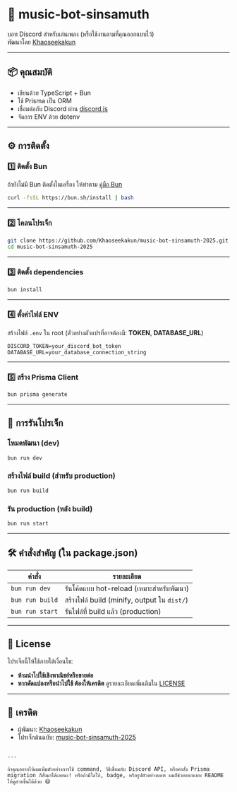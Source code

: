 
# 🎵 music-bot-sinsamuth

บอท Discord สำหรับเล่นเพลง (หรือใช้งานตามที่คุณออกแบบไว้)  
พัฒนาโดย [Khaoseekakun](https://github.com/Khaoseekakun)

---

## 📦 คุณสมบัติ

- เขียนด้วย TypeScript + Bun  
- ใช้ Prisma เป็น ORM  
- เชื่อมต่อกับ Discord ผ่าน [discord.js](https://discord.js.org)  
- จัดการ ENV ด้วย dotenv  

---

## ⚙️ การติดตั้ง

### 1️⃣ ติดตั้ง Bun

ถ้ายังไม่มี Bun ติดตั้งในเครื่อง ให้ทำตาม [คู่มือ Bun](https://bun.sh)  

```bash
curl -fsSL https://bun.sh/install | bash
````

---

### 2️⃣ โคลนโปรเจ็ก

```bash
git clone https://github.com/Khaoseekakun/music-bot-sinsamuth-2025.git
cd music-bot-sinsamuth-2025
```

---

### 3️⃣ ติดตั้ง dependencies

```bash
bun install
```

---

### 4️⃣ ตั้งค่าไฟล์ ENV

สร้างไฟล์ `.env` ใน root (ตัวอย่างตัวแปรที่อาจต้องมี: **TOKEN**, **DATABASE\_URL**)

```env
DISCORD_TOKEN=your_discord_bot_token
DATABASE_URL=your_database_connection_string
```

---

### 5️⃣ สร้าง Prisma Client

```bash
bun prisma generate
```

---

## 🚀 การรันโปรเจ็ก

### โหมดพัฒนา (dev)

```bash
bun run dev
```

### สร้างไฟล์ build (สำหรับ production)

```bash
bun run build
```

### รัน production (หลัง build)

```bash
bun run start
```

---

## 🛠️ คำสั่งสำคัญ (ใน package.json)

| คำสั่ง          | รายละเอียด                                  |
| --------------- | ------------------------------------------- |
| `bun run dev`   | รันโค้ดแบบ hot-reload (เหมาะสำหรับพัฒนา)    |
| `bun run build` | สร้างไฟล์ build (minify, output ใน `dist/`) |
| `bun run start` | รันไฟล์ที่ build แล้ว (production)          |

---

## 📜 License

โปรเจ็กนี้ให้ใช้ภายใต้เงื่อนไข:

* **ห้ามนำไปใช้เชิงพาณิชย์หรือขายต่อ**
* **หากดัดแปลงหรือนำไปใช้ ต้องให้เครดิต**
  ดูรายละเอียดเพิ่มเติมใน [LICENSE](./LICENSE)

---

## 🙌 เครดิต

* ผู้พัฒนา: [Khaoseekakun](https://github.com/Khaoseekakun)
* โปรเจ็กต้นฉบับ: [music-bot-sinsamuth-2025](https://github.com/Khaoseekakun/music-bot-sinsamuth-2025)

```

---

ถ้าคุณอยากให้ผมเพิ่มตัวอย่างการใช้ command, วิธีเชื่อมกับ Discord API, หรือคำสั่ง Prisma migration ก็สั่งมาได้เลยนะ! หรือถ้ามีโลโก้, badge, หรือรูปตัวอย่างบอท ผมก็ช่วยออกแบบ README ให้ดูสวยขึ้นได้ด้วย 😄
```
